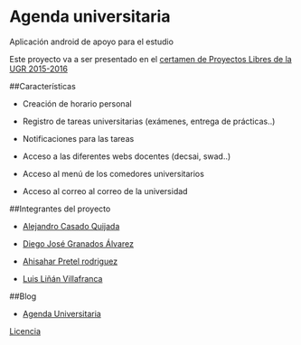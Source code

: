 # Agenda universitaria
Aplicación android de apoyo para el estudio

Este proyecto va a ser presentado en el [certamen de Proyectos Libres de la UGR 2015-2016](http://osl.ugr.es/bases-de-los-premios-a-proyectos-libres-de-la-ugr/)


##Características

* Creación de horario personal

* Registro de tareas universitarias (exámenes, entrega de prácticas..)

* Notificaciones para las tareas

* Acceso a las diferentes webs docentes (decsai, swad..)

* Acceso al menú de los comedores universitarios

* Acceso al correo al correo de la universidad

##Integrantes del proyecto
* [Alejandro Casado Quijada](https://github.com/acasadoquijada/)

* [Diego José Granados Álvarez](https://github.com/diegogran94)

* [Ahisahar Pretel rodriguez](https://github.com/approdriguez)

* [Luis Liñán Villafranca](https://github.com/lulivi)

##Blog
* [Agenda Universitaria](http://agenda-universitaria-etsiit.blogspot.com.es/)

[Licencia](LICENSE)
